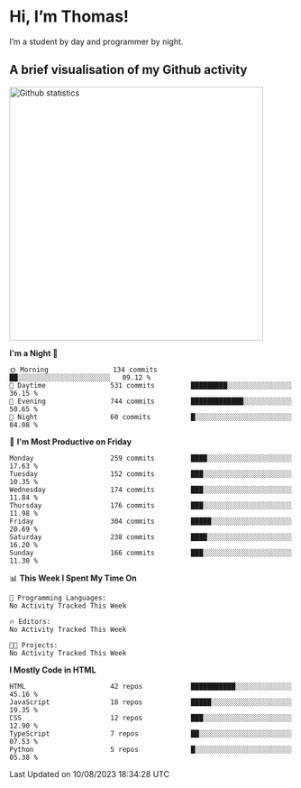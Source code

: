 # Hi, I’m Thomas!
I’m a student by day and programmer by night.

## A brief visualisation of my Github activity

<img title="My Github statistics" alt="Github statistics" width="450px" src="https://github-readme-stats.vercel.app/api?username=thomasrettig&show_icons=true&include_all_commits=true&count_private=true&&hide=issues&theme=tokyonight&border_radius=6px"/>

<!--START_SECTION:waka-->
**I'm a Night 🦉** 

```text
🌞 Morning                134 commits         ██░░░░░░░░░░░░░░░░░░░░░░░   09.12 % 
🌆 Daytime                531 commits         █████████░░░░░░░░░░░░░░░░   36.15 % 
🌃 Evening                744 commits         █████████████░░░░░░░░░░░░   50.65 % 
🌙 Night                  60 commits          █░░░░░░░░░░░░░░░░░░░░░░░░   04.08 % 
```
📅 **I'm Most Productive on Friday** 

```text
Monday                   259 commits         ████░░░░░░░░░░░░░░░░░░░░░   17.63 % 
Tuesday                  152 commits         ███░░░░░░░░░░░░░░░░░░░░░░   10.35 % 
Wednesday                174 commits         ███░░░░░░░░░░░░░░░░░░░░░░   11.84 % 
Thursday                 176 commits         ███░░░░░░░░░░░░░░░░░░░░░░   11.98 % 
Friday                   304 commits         █████░░░░░░░░░░░░░░░░░░░░   20.69 % 
Saturday                 238 commits         ████░░░░░░░░░░░░░░░░░░░░░   16.20 % 
Sunday                   166 commits         ███░░░░░░░░░░░░░░░░░░░░░░   11.30 % 
```


📊 **This Week I Spent My Time On** 

```text
💬 Programming Languages: 
No Activity Tracked This Week

🔥 Editors: 
No Activity Tracked This Week

🐱‍💻 Projects: 
No Activity Tracked This Week
```

**I Mostly Code in HTML** 

```text
HTML                     42 repos            ███████████░░░░░░░░░░░░░░   45.16 % 
JavaScript               18 repos            █████░░░░░░░░░░░░░░░░░░░░   19.35 % 
CSS                      12 repos            ███░░░░░░░░░░░░░░░░░░░░░░   12.90 % 
TypeScript               7 repos             ██░░░░░░░░░░░░░░░░░░░░░░░   07.53 % 
Python                   5 repos             █░░░░░░░░░░░░░░░░░░░░░░░░   05.38 % 
```




 Last Updated on 10/08/2023 18:34:28 UTC
<!--END_SECTION:waka-->
